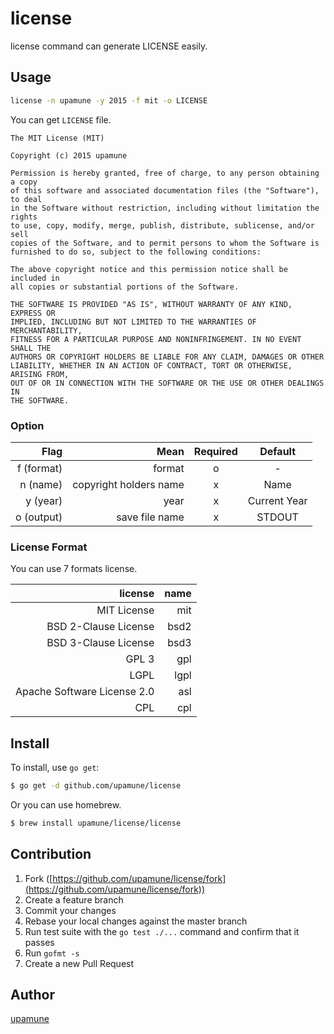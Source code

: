 # license
license command can generate LICENSE easily.

## Usage

```sh
license -n upamune -y 2015 -f mit -o LICENSE
```

You can get ```LICENSE``` file.

```plain
The MIT License (MIT)

Copyright (c) 2015 upamune

Permission is hereby granted, free of charge, to any person obtaining a copy
of this software and associated documentation files (the "Software"), to deal
in the Software without restriction, including without limitation the rights
to use, copy, modify, merge, publish, distribute, sublicense, and/or sell
copies of the Software, and to permit persons to whom the Software is
furnished to do so, subject to the following conditions:

The above copyright notice and this permission notice shall be included in
all copies or substantial portions of the Software.

THE SOFTWARE IS PROVIDED "AS IS", WITHOUT WARRANTY OF ANY KIND, EXPRESS OR
IMPLIED, INCLUDING BUT NOT LIMITED TO THE WARRANTIES OF MERCHANTABILITY,
FITNESS FOR A PARTICULAR PURPOSE AND NONINFRINGEMENT. IN NO EVENT SHALL THE
AUTHORS OR COPYRIGHT HOLDERS BE LIABLE FOR ANY CLAIM, DAMAGES OR OTHER
LIABILITY, WHETHER IN AN ACTION OF CONTRACT, TORT OR OTHERWISE, ARISING FROM,
OUT OF OR IN CONNECTION WITH THE SOFTWARE OR THE USE OR OTHER DEALINGS IN
THE SOFTWARE.
```

### Option

|Flag|Mean|Required|Default|
|---:|---:|:--:|:--:|
|f (format)|format|o|-|
|n (name)|copyright holders name|x|Name|
|y (year)|year|x|Current Year|
|o (output)|save file name|x|STDOUT|

### License Format

You can use 7 formats license.

|license|name|
|--:|--:|
|MIT License|mit|
|BSD 2-Clause License|bsd2|
|BSD 3-Clause License|bsd3|
|GPL 3|gpl|
|LGPL|lgpl|
|Apache Software License 2.0|asl|
|CPL|cpl|

## Install

To install, use `go get`:

```bash
$ go get -d github.com/upamune/license
```

Or you can use homebrew.

```sh
$ brew install upamune/license/license
```


## Contribution

1. Fork ([https://github.com/upamune/license/fork](https://github.com/upamune/license/fork))
1. Create a feature branch
1. Commit your changes
1. Rebase your local changes against the master branch
1. Run test suite with the `go test ./...` command and confirm that it passes
1. Run `gofmt -s`
1. Create a new Pull Request

## Author

[upamune](https://github.com/upamune)
